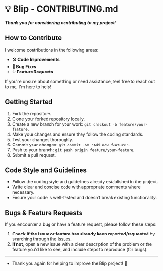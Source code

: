 # 💡 Blip - CONTRIBUTING.md

***Thank you for considering contributing to my project!***

## How to Contribute

I welcome contributions in the following areas:

- 🛠️ **Code Improvements**
- 🐞 **Bug Fixes**
- ✨ **Feature Requests**

If you're unsure about something or need assistance, feel free to reach out to me. I'm here to help!




## Getting Started

1. Fork the repository.
2. Clone your forked repository locally.
3. Create a new branch for your work: `git checkout -b feature/your-feature`.
4. Make your changes and ensure they follow the coding standards.
5. Test your changes thoroughly.
6. Commit your changes: `git commit -am 'Add new feature'`.
7. Push to your branch: `git push origin feature/your-feature`.
8. Submit a pull request.

## Code Style and Guidelines

- Follow the coding style and guidelines already established in the project.
- Write clear and concise code with appropriate comments where necessary.
- Ensure your code is well-tested and doesn't break existing functionality.

## Bugs & Feature Requests

If you encounter a bug or have a feature request, please follow these steps:

1. **Check if the issue or feature has already been reported/requested** by searching through the [Issues](https://github.com/QuintixLabs/Blip/issues).
2. **If not**, open a new issue with a clear description of the problem or the feature you'd like to see, and include steps to reproduce (for bugs).

---

- Thank you again for helping to improve the Blip project! 🎉
